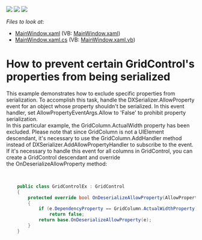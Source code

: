 <!-- default badges list -->
![](https://img.shields.io/endpoint?url=https://codecentral.devexpress.com/api/v1/VersionRange/128652177/14.1.6%2B)
[![](https://img.shields.io/badge/Open_in_DevExpress_Support_Center-FF7200?style=flat-square&logo=DevExpress&logoColor=white)](https://supportcenter.devexpress.com/ticket/details/T158989)
[![](https://img.shields.io/badge/📖_How_to_use_DevExpress_Examples-e9f6fc?style=flat-square)](https://docs.devexpress.com/GeneralInformation/403183)
<!-- default badges end -->
<!-- default file list -->
*Files to look at*:

* [MainWindow.xaml](./CS/WpfApplication58/MainWindow.xaml) (VB: [MainWindow.xaml](./VB/WpfApplication58/MainWindow.xaml))
* [MainWindow.xaml.cs](./CS/WpfApplication58/MainWindow.xaml.cs) (VB: [MainWindow.xaml.vb](./VB/WpfApplication58/MainWindow.xaml.vb))
<!-- default file list end -->
# How to prevent certain GridControl's properties from being serialized


<p>This example demonstrates how to exclude specific properties from serialization. To accomplish this task, handle the DXSerializer.AllowProperty event for an object whose property shouldn't be serialized. In this event handler, set AllowPropertyEventArgs.Allow to 'False' to prohibit property serialization. <br />In this particular example, the GridColumn.ActualWidth property has been excluded. Please note that since GridColumn is not a UIElement descendant, it's necessary to use the GridColumn.AddHandler method instead of DXSerializer.AddAllowPropertyHandler to subscribe to the event.<br />If it's necessary to handle this event for all columns in GridControl, you can create a GridControl descendant and override the OnDeserializeAllowProperty method:</p>
<br />


```cs
    public class GridControlEx : GridControl
    {
        protected override bool OnDeserializeAllowProperty(AllowPropertyEventArgs e)
        {
            if (e.DependencyProperty == GridColumn.ActualWidthProperty)
                return false;
            return base.OnDeserializeAllowProperty(e);
        }
    }
```



<br/>


